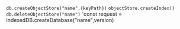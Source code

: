 `db.createObjectStore("name",{keyPath})`
`objectStore.createIndex()`
`db.deleteObjectStore("name")` `const request = indexedDB.createDatabase("name",version)
